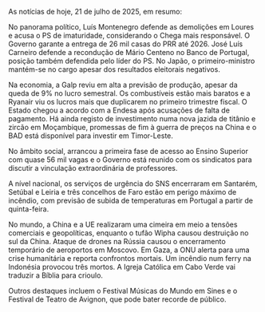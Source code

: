 As notícias de hoje, 21 de julho de 2025, em resumo:

No panorama político, Luís Montenegro defende as demolições em Loures e acusa o PS de imaturidade, considerando o Chega mais responsável. O Governo garante a entrega de 26 mil casas do PRR até 2026. José Luís Carneiro defende a recondução de Mário Centeno no Banco de Portugal, posição também defendida pelo líder do PS. No Japão, o primeiro-ministro mantém-se no cargo apesar dos resultados eleitorais negativos.

Na economia, a Galp reviu em alta a previsão de produção, apesar da queda de 9% no lucro semestral. Os combustíveis estão mais baratos e a Ryanair viu os lucros mais que duplicarem no primeiro trimestre fiscal. O Estado chegou a acordo com a Endesa após acusações de falta de pagamento. Há ainda registo de investimento numa nova jazida de titânio e zircão em Moçambique, promessas de fim à guerra de preços na China e o BAD está disponível para investir em Timor-Leste.

No âmbito social, arrancou a primeira fase de acesso ao Ensino Superior com quase 56 mil vagas e o Governo está reunido com os sindicatos para discutir a vinculação extraordinária de professores.

A nível nacional, os serviços de urgência do SNS encerraram em Santarém, Setúbal e Leiria e três concelhos de Faro estão em perigo máximo de incêndio, com previsão de subida de temperaturas em Portugal a partir de quinta-feira.

No mundo, a China e a UE realizaram uma cimeira em meio a tensões comerciais e geopolíticas, enquanto o tufão Wipha causou destruição no sul da China. Ataque de drones na Rússia causou o encerramento temporário de aeroportos em Moscovo. Em Gaza, a ONU alerta para uma crise humanitária e reporta confrontos mortais. Um incêndio num ferry na Indonésia provocou três mortos. A Igreja Católica em Cabo Verde vai traduzir a Bíblia para crioulo.

Outros destaques incluem o Festival Músicas do Mundo em Sines e o Festival de Teatro de Avignon, que pode bater recorde de público.